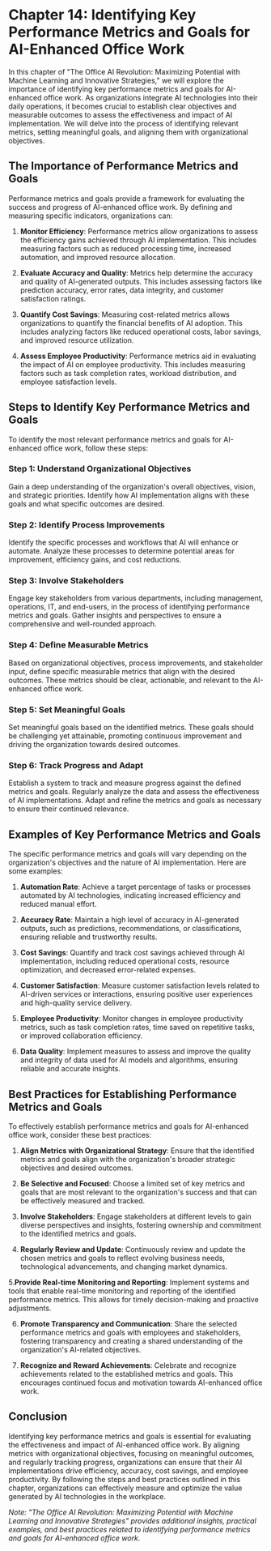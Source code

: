 Chapter 14: Identifying Key Performance Metrics and Goals for AI-Enhanced Office Work
=====================================================================================

In this chapter of "The Office AI Revolution: Maximizing Potential with Machine Learning and Innovative Strategies," we will explore the importance of identifying key performance metrics and goals for AI-enhanced office work. As organizations integrate AI technologies into their daily operations, it becomes crucial to establish clear objectives and measurable outcomes to assess the effectiveness and impact of AI implementation. We will delve into the process of identifying relevant metrics, setting meaningful goals, and aligning them with organizational objectives.

The Importance of Performance Metrics and Goals
-----------------------------------------------

Performance metrics and goals provide a framework for evaluating the success and progress of AI-enhanced office work. By defining and measuring specific indicators, organizations can:

1. **Monitor Efficiency**: Performance metrics allow organizations to assess the efficiency gains achieved through AI implementation. This includes measuring factors such as reduced processing time, increased automation, and improved resource allocation.

2. **Evaluate Accuracy and Quality**: Metrics help determine the accuracy and quality of AI-generated outputs. This includes assessing factors like prediction accuracy, error rates, data integrity, and customer satisfaction ratings.

3. **Quantify Cost Savings**: Measuring cost-related metrics allows organizations to quantify the financial benefits of AI adoption. This includes analyzing factors like reduced operational costs, labor savings, and improved resource utilization.

4. **Assess Employee Productivity**: Performance metrics aid in evaluating the impact of AI on employee productivity. This includes measuring factors such as task completion rates, workload distribution, and employee satisfaction levels.

Steps to Identify Key Performance Metrics and Goals
---------------------------------------------------

To identify the most relevant performance metrics and goals for AI-enhanced office work, follow these steps:

### Step 1: Understand Organizational Objectives

Gain a deep understanding of the organization's overall objectives, vision, and strategic priorities. Identify how AI implementation aligns with these goals and what specific outcomes are desired.

### Step 2: Identify Process Improvements

Identify the specific processes and workflows that AI will enhance or automate. Analyze these processes to determine potential areas for improvement, efficiency gains, and cost reductions.

### Step 3: Involve Stakeholders

Engage key stakeholders from various departments, including management, operations, IT, and end-users, in the process of identifying performance metrics and goals. Gather insights and perspectives to ensure a comprehensive and well-rounded approach.

### Step 4: Define Measurable Metrics

Based on organizational objectives, process improvements, and stakeholder input, define specific measurable metrics that align with the desired outcomes. These metrics should be clear, actionable, and relevant to the AI-enhanced office work.

### Step 5: Set Meaningful Goals

Set meaningful goals based on the identified metrics. These goals should be challenging yet attainable, promoting continuous improvement and driving the organization towards desired outcomes.

### Step 6: Track Progress and Adapt

Establish a system to track and measure progress against the defined metrics and goals. Regularly analyze the data and assess the effectiveness of AI implementations. Adapt and refine the metrics and goals as necessary to ensure their continued relevance.

Examples of Key Performance Metrics and Goals
---------------------------------------------

The specific performance metrics and goals will vary depending on the organization's objectives and the nature of AI implementation. Here are some examples:

1. **Automation Rate**: Achieve a target percentage of tasks or processes automated by AI technologies, indicating increased efficiency and reduced manual effort.

2. **Accuracy Rate**: Maintain a high level of accuracy in AI-generated outputs, such as predictions, recommendations, or classifications, ensuring reliable and trustworthy results.

3. **Cost Savings**: Quantify and track cost savings achieved through AI implementation, including reduced operational costs, resource optimization, and decreased error-related expenses.

4. **Customer Satisfaction**: Measure customer satisfaction levels related to AI-driven services or interactions, ensuring positive user experiences and high-quality service delivery.

5. **Employee Productivity**: Monitor changes in employee productivity metrics, such as task completion rates, time saved on repetitive tasks, or improved collaboration efficiency.

6. **Data Quality**: Implement measures to assess and improve the quality and integrity of data used for AI models and algorithms, ensuring reliable and accurate insights.

Best Practices for Establishing Performance Metrics and Goals
-------------------------------------------------------------

To effectively establish performance metrics and goals for AI-enhanced office work, consider these best practices:

1. **Align Metrics with Organizational Strategy**: Ensure that the identified metrics and goals align with the organization's broader strategic objectives and desired outcomes.

2. **Be Selective and Focused**: Choose a limited set of key metrics and goals that are most relevant to the organization's success and that can be effectively measured and tracked.

3. **Involve Stakeholders**: Engage stakeholders at different levels to gain diverse perspectives and insights, fostering ownership and commitment to the identified metrics and goals.

4. **Regularly Review and Update**: Continuously review and update the chosen metrics and goals to reflect evolving business needs, technological advancements, and changing market dynamics.

5.**Provide Real-time Monitoring and Reporting**: Implement systems and tools that enable real-time monitoring and reporting of the identified performance metrics. This allows for timely decision-making and proactive adjustments.

6. **Promote Transparency and Communication**: Share the selected performance metrics and goals with employees and stakeholders, fostering transparency and creating a shared understanding of the organization's AI-related objectives.

7. **Recognize and Reward Achievements**: Celebrate and recognize achievements related to the established metrics and goals. This encourages continued focus and motivation towards AI-enhanced office work.

Conclusion
----------

Identifying key performance metrics and goals is essential for evaluating the effectiveness and impact of AI-enhanced office work. By aligning metrics with organizational objectives, focusing on meaningful outcomes, and regularly tracking progress, organizations can ensure that their AI implementations drive efficiency, accuracy, cost savings, and employee productivity. By following the steps and best practices outlined in this chapter, organizations can effectively measure and optimize the value generated by AI technologies in the workplace.

*Note: "The Office AI Revolution: Maximizing Potential with Machine Learning and Innovative Strategies" provides additional insights, practical examples, and best practices related to identifying performance metrics and goals for AI-enhanced office work.*
